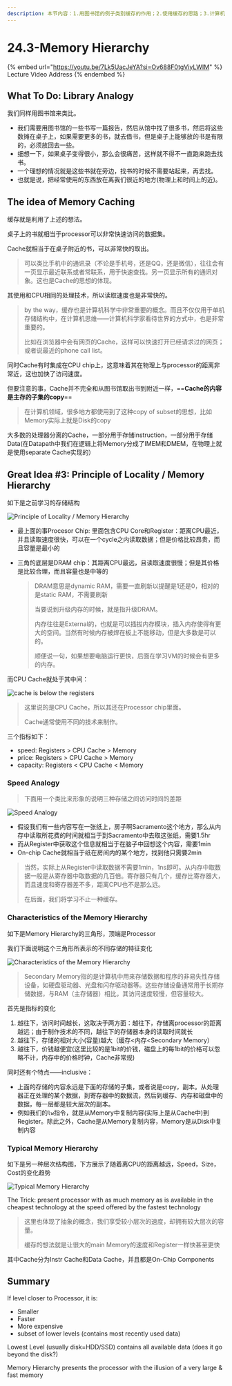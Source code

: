 ```yaml
---
description: 本节内容：1.用图书馆的例子类别缓存的作用；2.使用缓存的思路；3.计算机存储的层次结构；
---
```


# 24.3-Memory Hierarchy

{% embed url="https://youtu.be/7Lk5UacJeYA?si=Ov688F0tgViyLWIM" %}
Lecture Video Address
{% endembed %}

## What To Do: Library Analogy

我们同样用图书馆来类比。

- 我们需要用图书馆的一些书写一篇报告，然后从馆中找了很多书，然后将这些数摊在桌子上，如果需要更多的书，就去借书，但是桌子上能够放的书是有限的，必须放回去一些。
- 细想一下，如果桌子变得很小，那么会很痛苦，这样就不得不一直跑来跑去找书。
- 一个理想的情况就是这些书就在旁边，找书的时候不需要站起来，再去找。
- 也就是说，把经常使用的东西放在离我们很近的地方(物理上和时间上的近)。

## The idea of Memory Caching

缓存就是利用了上述的想法。

桌子上的书就相当于processor可以非常快速访问的数据集。

Cache就相当于在桌子附近的书，可以非常快的取出。

> 可以类比手机中的通讯录（不论是手机号，还是QQ，还是微信），往往会有一页显示最近联系或者常联系，用于快速查找。另一页显示所有的通讯对象。这也是Cache的思想的体现。

其使用和CPU相同的处理技术，所以读取速度也是非常快的。

> by the way，缓存也是计算机科学中非常重要的概念。而且不仅仅用于单机存储结构中，在计算机思维——计算机科学家看待世界的方式中，也是非常重要的。
>
> 比如在浏览器中会有网页的Cache，这样可以快速打开已经请求过的网页；或者说最近的phone call list。

同时Cache有时集成在CPU chip上，这意味着其在物理上与processor的距离非常近，这也加快了访问速度。

但要注意的事，Cache并不完全和从图书馆取出书到附近一样，==**Cache的内容是主存的子集的copy**==

> 在计算机领域，很多地方都使用到了这种copy of subset的思想，比如Memory实际上就是Disk的copy

大多数的处理器分离的Cache，一部分用于存储instruction，一部分用于存储Data(在Datapath中我们在逻辑上将Memory分成了IMEM和DMEM，在物理上就是使用separate Cache实现的）

## Great Idea #3: Principle of Locality / Memory Hierarchy

如下是之前学习的存储结构

![Principle of Locality / Memory Hierarchy](.image/image-20240620223414748.png)

- 最上面的事Procesor Chip: 里面包含CPU Core和Register：距离CPU最近，并且读取速度很快，可以在一个cycle之内读取数据；但是价格比较昂贵，而且容量是最小的

- 三角的底层是DRAM chip：其距离CPU最远，且读取速度很慢；但是其价格是比较合理，而且容量也是中等的

    > DRAM意思是dynamic RAM，需要一直刷新以提醒是1还是0，相对的是static RAM，不需要刷新
    >
    > 当要说到升级内存的时候，就是指升级DRAM。
    >
    > 内存往往是External的，也就是可以插拔内存模块，插入内存使得有更大的空间。当然有时候内存被焊在板上不能移动，但是大多数是可以的。
    >
    > 顺便说一句，如果想要电脑运行更快，后面在学习VM的时候会有更多的内存。

而CPU Cache就处于其中间：

![cache is below the registers](.image/image-20240621163708663.png)

> 这里说的是CPU Cache，所以其还在Processor chip里面。
>
> Cache通常使用不同的技术来制作。

三个指标如下：

- speed: Registers > CPU Cache > Memory
- price: Registers > CPU Cache > Memory
- capacity: Registers < CPU Cache < Memory

### Speed Analogy

> 下面用一个类比来形象的说明三种存储之间访问时间的差距

![Speed Analogy](.image/image-20240620223433979.png)

- 假设我们有一些内容写在一张纸上，房子啊Sacramento这个地方，那么从内存中读取所花费的时间就相当于到Sacramento中去取这张纸，需要1.5hr
- 而从Register中获取这个信息就相当于在脑子中回想这个内容，需要1min
- On-chip Cache就相当于纸在房间内的某个地方，找到他只需要2min

> 当然，实际上从Register中读取数据不需要1min，1ns即可。从内存中取数据一般是从寄存器中取数据的几百倍。寄存器只有几个，缓存比寄存器大，而且速度和寄存器差不多，距离CPU也不是那么远。
>
> 在后面，我们将学习不止一种缓存。

### Characteristics of the Memory Hierarchy

如下是Memory Hierarchy的三角形，顶端是Processor

我们下面说明这个三角形所表示的不同存储的特征变化

![Characteristics of the Memory Hierarchy](.image/image-20240620223453633.png)

> Secondary Memory指的是计算机中用来存储数据和程序的非易失性存储设备，如硬盘驱动器、光盘和闪存驱动器等。这些存储设备通常用于长期存储数据，与RAM（主存储器）相比，其访问速度较慢，但容量较大。

首先是指标的变化

1. 越往下，访问时间越长，这取决于两方面：越往下，存储离processor的距离越远；由于制作技术的不同，越往下的存储器本身的读取时间就长
2. 越往下，存储的相对大小(容量)越大（缓存<内存<Secondary Memory）
3. 越往下，价钱越便宜(这里比较的是1bit的价钱，磁盘上的每1bit的价格可以忽略不计，内存中的价格时钟，Cache非常规)

同时还有个特点——inclusive：

- 上面的存储的内容永远是下面的存储的子集，或者说是copy，副本。从处理器正在处理的某个数据，到寄存器中的数据流，然后到缓存、内存和磁盘中的数据，每一层都是较大层次的副本。
- 例如我们的`lw`指令，就是从Memory中复制内容(实际上是从Cache中)到Register。除此之外，Cache是从Memory复制内容，Memory是从Disk中复制内容

### Typical Memory Hierarchy

如下是另一种层次结构图，下方展示了随着离CPU的距离越远，Speed，Size，Cost的变化趋势

![Typical Memory Hierarchy](.image/image-20240620223532839.png)

The Trick: present processor with as much memory as is available in the cheapest technology at the speed offered by the fastest technology

> 这里也体现了抽象的概念，我们享受较小层次的速度，却拥有较大层次的容量。
>
> 缓存的想法就是让很大的main Memory的速度和Register一样快甚至更快

其中Cache分为Instr Cache和Data Cache，并且都是On-Chip Components

## Summary

If level closer to Processor, it is:

- Smaller
- Faster
- More expensive
- subset of lower levels (contains most recently used data)

Lowest Level (usually disk=HDD/SSD) contains all available data (does it go beyond the disk?)

Memory Hierarchy presents the processor with the illusion of a very large & fast memory
